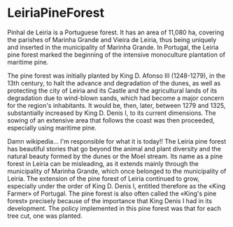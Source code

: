 # LeiriaPineForest

Pinhal de Leiria is a Portuguese forest. It has an area of 11,080 ha, covering the parishes of Marinha Grande and Vieira de Leiria, thus being uniquely and inserted in the municipality of Marinha Grande. In Portugal, the Leiria pine forest marked the beginning of the intensive monoculture plantation of maritime pine.

The pine forest was initially planted by King D. Afonso III (1248-1279), in the 13th century, to halt the advance and degradation of the dunes, as well as protecting the city of Leiria and its Castle and the agricultural lands of its degradation due to wind-blown sands, which had become a major concern for the region's inhabitants. It would be, then, later, between 1279 and 1325, substantially increased by King D. Denis I, to its current dimensions. The sowing of an extensive area that follows the coast was then proceeded, especially using maritime pine.

Damn wikipedia... I'm responsible for what it is today!!
The Leiria pine forest has beautiful stories that go beyond the animal and plant diversity and the natural beauty formed by the dunes or the Moel stream. Its name as a pine forest in Leiria can be misleading, as it extends mainly through the municipality of Marinha Grande, which once belonged to the municipality of Leiria. The extension of the pine forest of Leiria continued to grow, especially under the order of King D. Denis I, entitled therefore as the «King Farmer» of Portugal. The pine forest is also often called the «King's pine forest» precisely because of the importance that King Denis I had in its development. The policy implemented in this pine forest was that for each tree cut, one was planted.
